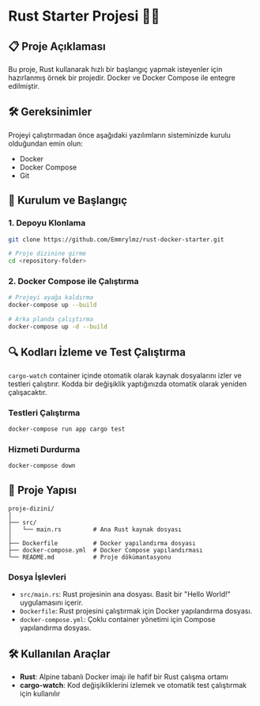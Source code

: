 # Rust Starter Projesi 🦀🐳

## 📋 Proje Açıklaması

Bu proje, Rust kullanarak hızlı bir başlangıç yapmak isteyenler için hazırlanmış örnek bir projedir. Docker ve Docker Compose ile entegre edilmiştir.

## 🛠 Gereksinimler

Projeyi çalıştırmadan önce aşağıdaki yazılımların sisteminizde kurulu olduğundan emin olun:

- Docker
- Docker Compose
- Git

## 🚀 Kurulum ve Başlangıç

### 1. Depoyu Klonlama

```bash
git clone https://github.com/Emmrylmz/rust-docker-starter.git

# Proje dizinine girme
cd <repository-folder>
```

### 2. Docker Compose ile Çalıştırma

```bash
# Projeyi ayağa kaldırma
docker-compose up --build

# Arka planda çalıştırma
docker-compose up -d --build
```

## 🔍 Kodları İzleme ve Test Çalıştırma

`cargo-watch` container içinde otomatik olarak kaynak dosyalarını izler ve testleri çalıştırır. Kodda bir değişiklik yaptığınızda otomatik olarak yeniden çalışacaktır.

### Testleri Çalıştırma

```bash
docker-compose run app cargo test
```

### Hizmeti Durdurma

```bash
docker-compose down
```

## 📂 Proje Yapısı

```
proje-dizini/
│
├── src/
│   └── main.rs         # Ana Rust kaynak dosyası
│
├── Dockerfile          # Docker yapılandırma dosyası
├── docker-compose.yml  # Docker Compose yapılandırması
└── README.md           # Proje dökümantasyonu
```

### Dosya İşlevleri

- `src/main.rs`: Rust projesinin ana dosyası. Basit bir "Hello World!" uygulamasını içerir.
- `Dockerfile`: Rust projesini çalıştırmak için Docker yapılandırma dosyası.
- `docker-compose.yml`: Çoklu container yönetimi için Compose yapılandırma dosyası.

## 🛠 Kullanılan Araçlar

- **Rust**: Alpine tabanlı Docker imajı ile hafif bir Rust çalışma ortamı
- **cargo-watch**: Kod değişikliklerini izlemek ve otomatik test çalıştırmak için kullanılır


